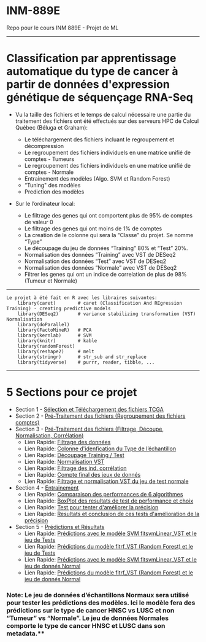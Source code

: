 # INM-889E
Repo pour le cours INM 889E - Projet de ML

***

# Classification par apprentissage automatique du type de cancer à partir de données d'expression génétique de séquençage RNA-Seq

* Vu la taille des fichiers et le temps de calcul nécessaire une partie du traitement des fichiers ont été effectués sur des serveurs HPC de Calcul Québec (Béluga et Graham):
  + Le téléchargement des fichiers incluant le regroupement et décompression
  + Le regroupement des fichiers individuels en une matrice unifié de comptes - Tumeurs
  + Le regroupement des fichiers individuels en une matrice unifié de comptes - Normale
  + Entrainement des modèles (Algo. SVM et Random Forest)
  + “Tuning" des modèles
  + Prediction des modèles 

* Sur le l’ordinateur local:
  + Le filtrage des genes qui ont comportent plus de 95% de comptes de valeur 0
  + Le filtrage des genes qui ont moins de 1% de comptes
  + La creation de le colonne qui sera la “Classe” du projet. Se nomme “Type”
  + Le découpage du jeu de données “Training”  80% et “Test” 20%. 
  + Normalisation des données “Training” avec VST de DESeq2
  + Normalisation des données “Test” avec VST de DESeq2
  + Normalisation des données “Normale” avec VST de DESeq2
  + Filtrer les genes qui ont un indice de correlation de plus de 98% (Tumeur et Normale)

***

```
Le projet à été fait en R avec les libraires suivantes:
    library(caret)        # caret (Classification And REgression Training) - creating predictive models
    library(DESeq2)       # variance stabilizing transformation (VST) Normalisation  
    library(doParallel)
    library(FactoMineR)   # PCA
    library(kernlab)      # SVM
    library(knitr)        # kable
    library(randomForest)
    library(reshape2)     # melt
    library(stringr)      # str_sub and str_replace
    library(tidyverse)    # purrr, reader, tibble, ...
```
***

# 5 Sections pour ce projet
  + Section 1 - [Sélection et Téléchargement des fichiers TCGA](https://github.com/BenoitFiset/INM-889E/blob/main/BFiset_Projet_Part_01_V01.md)
  + Section 2 - [Pré-Traitement des fichiers (Regroupement des fichiers comptes)](https://github.com/BenoitFiset/INM-889E/blob/main/BFiset_Projet_Part_02_V01.md)
  + Section 3 - [Pré-Traitement des fichiers (Filtrage, Découpe, Normalisation, Corrélation) ](https://github.com/BenoitFiset/INM-889E/blob/main/BFiset_Projet_Part_03_V01.md)
    + Lien Rapide: [Filtrage des données](https://github.com/BenoitFiset/INM-889E/blob/main/BFiset_Projet_Part_03_V01.md#filtrage-des-g%C3%A8nes-qui-ont-plus-de-95-de-0-comme-compte)
    + Lien Rapide: [Colonne d'idenfication du Type de l’échantillon](https://github.com/BenoitFiset/INM-889E/blob/main/BFiset_Projet_Part_03_V01.md#ajouter-une-colonne-pour-identifier-le-type-de-l%C3%A9chantillon)
    + Lien Rapide: [Découpage Training / Test](https://github.com/BenoitFiset/INM-889E/blob/main/BFiset_Projet_Part_03_V01.md#decoupage-de-des-donnees-en-80-training-et-20-test)
    + Lien Rapide: [Normalisation VST](https://github.com/BenoitFiset/INM-889E/blob/main/BFiset_Projet_Part_03_V01.md#normalisation-avec-vst-de-deseq2)
    + Lien Rapide: [Filtrage des ind. corrélation](https://github.com/BenoitFiset/INM-889E/blob/main/BFiset_Projet_Part_03_V01.md#filtrage-des-%C3%A9chantillons-qui-ont-un-coefficient-de-corr%C3%A9lation-de-plus-de-98)
    + Lien Rapide: [Compte final des jeux de donnés](https://github.com/BenoitFiset/INM-889E/blob/main/BFiset_Projet_Part_03_V01.md#compte-final)
    + Lien Rapide: [Filtrage et normalisation VST du jeu de test normale](https://github.com/BenoitFiset/INM-889E/blob/main/BFiset_Projet_Part_03_V01.md#filtrage-et-normalisation-vst-du-jeu-de-test-normale)
  + Section 4 - [Entrainement](https://github.com/BenoitFiset/INM-889E/blob/main/BFiset_Projet_Part_04_V01.md)
    + Lien Rapide: [Comparaison des performances de 6 algorithmes](https://github.com/BenoitFiset/INM-889E/blob/main/BFiset_Projet_Part_04_V01.md#comparaison-des-performances-de-6-algorithmes-de-ml-avec-des-diff%C3%A9rentes-normalisations-des-donn%C3%A9es)
    + Lien Rapide: [BoxPlot des resultats de test de performance et choix](https://github.com/BenoitFiset/INM-889E/blob/main/BFiset_Projet_Part_04_V01.md#un-beau-boxplot-plus-gentil-pour-loeil-que-des-colonnes-de-chiffres-pour-les-resultats)
    + Lien Rapide: [Test pour tenter d'améliorer la précision](https://github.com/BenoitFiset/INM-889E/blob/main/BFiset_Projet_Part_04_V01.md#essayons-dam%C3%A9liorer-la-pr%C3%A9cision-du-mod%C3%A8le-fitrf_vst-pour-avoir-une-pr%C3%A9cision-de-plus-que-94-avec-les-param%C3%A8tres-traincontrol-de-caret)
    + Lien Rapide: [Resultats et conclusion de ces tests d'amélioration de la précision](https://github.com/BenoitFiset/INM-889E/blob/main/BFiset_Projet_Part_04_V01.md#agr%C3%A9gation-des-r%C3%A9sultats-pour-comparaison-des-2-tests-dessai-daugmentation-de-pr%C3%A9cision)
  + Section 5 - [Prédictions et Résultats](https://github.com/BenoitFiset/INM-889E/blob/main/BFiset_Projet_Part_05_V01.md)
    + Lien Rapide: [Prédictions avec le modèle SVM fitsvmLinear_VST et le jeu de Tests](https://github.com/BenoitFiset/INM-889E/blob/main/BFiset_Projet_Part_05_V01.md#maintenant-faisons-les-pr%C3%A9dictions-tant-attendues-du-mod%C3%A8le-svm-fitsvmlinear_vst-et-le-jeu-de-tests)
    + Lien Rapide: [Prédictions du modèle fitrf_VST (Random Forest) et le jeu de Tests](https://github.com/BenoitFiset/INM-889E/blob/main/BFiset_Projet_Part_05_V01.md#maintenant-faisons-les-pr%C3%A9dictions-du-mod%C3%A8le-fitrf_vst-random-forest-et-le-jeu-de-tests)
    + Lien Rapide: [Prédictions avec le modèle SVM fitsvmLinear_VST et le jeu de donnés Normal](https://github.com/BenoitFiset/INM-889E/blob/main/BFiset_Projet_Part_05_V01.md#maintenant-faisons-les-pr%C3%A9dictions-du-mod%C3%A8le-svm-fitsvmlinear_vst-et-le-jeu-de-donn%C3%A9es-normal)
    + Lien Rapide: [Prédictions du modèle fitrf_VST (Random Forest) et le jeu de donnés Normal](https://github.com/BenoitFiset/INM-889E/blob/main/BFiset_Projet_Part_05_V01.md#maintenant-faisons-les-pr%C3%A9dictions-du-mod%C3%A8le-fitrf_vst-random-forest-et-le-jeu-de-donn%C3%A9es-normal)

### Note:  Le jeu de données d’échantillons Normaux sera utilisé pour tester les prédictions des modèles. Ici le modèle fera des prédictions sur le type de cancer HNSC vs LUSC et non “Tumeur” vs “Normale”. Le jeu de données Normales comporte le type de cancer HNSC et LUSC dans son metadata.**
